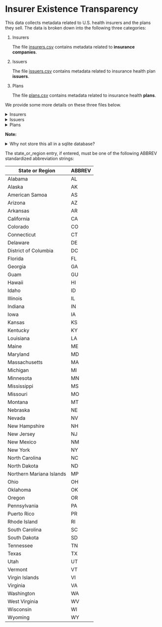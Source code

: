 # Insurer Existence Transparency

This data collects metadata related to U.S. health insurers and the plans they sell. The data is broken down into the following three categories:

1.  Insurers

    The file [insurers.csv](./insurers.csv) contains metadata related to **insurance companies**.
2.  Issuers

    The file [issuers.csv](./issuers.csv) contains metadata related to insurance health plan **issuers**. 

3.  Plans


    The file [plans.csv](./plans.csv) contains metadata related to insurance health **plans**. 


We provide some more details on these three files below.

<details>
<summary>Insurers </summary>

**Insurance companies** are legal entities registered with federal and state governments that sell insurance. Each such entity can sell insurance
plans in one or many states.

This file is a flat file with the following schema:

| Name | Description | Type | Definition | Required | Example Value |
| ----- | ---- | ---- | ---------- | -------- | --------- |
| **homepage_url** | URL | String | a url for the insurers homepage on the web. | No | www.cignahealthspring.com |
| **state_or_regions** | State or Regions | Enum(ABBREV) (see below) | State or regions in which legal reporting entity sells insurance. Comma separated list. | Yes | DC,MD |
| **naic_company_code** | NAIC insurance company identifier | String | The [NAIC](https://content.naic.org/) insurance company level identifier. | No | 10095 | 
| **insurer_name_legal** | Legal name of insurance company. | String | The legal name of the issuer entity. | Yes | bravo health mid atlantic inc |
| **org_street_address** | Street Address | String | Street address for organizational mailing address of company. | No | 500 GREAT CIRCLE ROAD |
| **org_city** | City | String | City for organizational mailing address of company. | No | nashville |
| **org_state_or_region** | State or Region | String | State or Region code for organizational mailing address of company. | No | TN |
| **org_zip_code** | Zip code | String | Zip code for organizational mailing address of company. | No | 21224-5238 |
| **org_phone** | Phone number | String | Phone number for organizational mailing address of company. | No | 800-235-9188 |
| **ein** | Federal employer Identification Number | String | The IRS employer identification number for the company. | No | |

</details>

<details>
<summary>Issuers </summary>

To [quote](https://www.cms.gov/CCIIO/Resources/Files/faq_plan_finder_data_entry) CMS,

> **Issuers** represent the organization within an insurance company that is responsible for insurance offerings within a given state. 

Any health insurance company will have one issuer per state in which they are licensed to do business. 
Currently, this data is focused on Qualified Health Plans (QHP) as the term is [defined](https://www.cms.gov/CCIIO/Programs-and-Initiatives/Health-Insurance-Marketplaces/qhp) by CMS. This is merely
a matter of convenience at the moment, since such plans are easier to track via e.g. HIOS identifers. We ultimately want to track all U.S. health plans, whether qualified or not.

This file is a flat file with the following schema:

| Name | Description | Type | Definition | Required | Example Value |
| ----- | ---- | ---- | ---------- | -------- | --------- |
| **hios_issuer_id** | Health Insurance Oversight System Issuer ID | String | Five-digit int/string (not sure if it can lead with 0s) that identifies the issuer organization as assigned by Health Insurance Oversight System (HIOS). | Yes | 91450 |
| **insurer_name_legal** | Legal name of insurance company. | String | The legal name of the issuer entity. | No | Health Net of Arizona, Inc. |
| **state_or_region** | State or Region | Enum(ABBREV) (see below) | State or region in which legal reporting entity is incorporated. | Yes | AZ |
| **serff_id** | SERFF issuer identifier | String | The [NAIC](https://content.naic.org/) SERFF defined issuer identifier. To [quote](https://www.cms.gov/CCIIO/Resources/Files/faq_plan_finder_data_entry) CMS, "NAIC maintains a reporting service called SERFF which is used by most states and required by 27 states to track submissions from insurance carriers to state DOI commissioners." | No | | 
| **naic_company_code** | NAIC insurance company identifier | String | The [NAIC](https://content.naic.org/) insurance company level identifier. | No | | 

</details>

<details>
<summary>Plans </summary>

Here plans refer to particular products sold by issuers that have a well-defined collection of benefits. Specifying a plan should uniquely
specify the coordination of benefits, formulary, issuer, etc. Pricing for the plan will however depend on details of the consumer, such as exact
geographic location, age, and other stats, so there are for example many premiums for  given plan.

This file is a flat file with the following schema:

| Name | Description | Type | Definition | Required | Example Value |
| ----- | ---- | ---- | ---------- | -------- | --------- |
| **hios_issuer_id** | Health Insurance Oversight System Issuer ID | String | Five-digit int/string (not sure if it can lead with 0s) that identifies the issuer organization as assigned by Health Insurance Oversight System (HIOS). | Yes | 91450 |
| **hios_rbis_plan_id** | Health Insurance Oversight System (HIOS) Rate and Benefits Information System ID for the Plan | String | Fourteen character string that identifies the plan as specified in RBIS, if applicable. | No |  |
| **hpid** | Health plan identifier assigned to the plan. | String | [Health plan identifier](https://www.cms.gov/Regulations-and-Guidance/Administrative-Simplification/Unique-Identifier/HPID). | No |  |
| **marketplace_type** | Marketplace type specifier | Enum("individual", "small group", "large group") | Enum specifying marketplace type on which plan is sold, if applicable. | No |  |
| **hios_product_id** | HIOS product id for the plan. | String | Ten character string that identifies the product in HIOS, if applicable. | No |  |
| **plan_type** | Type of plan. | Enum("hmo", "ppo", "epo", "pos", "dental", "other")| High level type of contract. | No |  |
| **sob_url** | Url for summary of benefits | String | URL for publicly hosted summary of benefits for plan. | No |  |
| **full_benefits_url** | Url for full benefits contract | String | URL for publicly hosted copy of full benefits booklet. | No |  |
| **plan_metal_level** | Metal level of plan | Enum("platinum", "gold", "silver", "bronze", "catastrophic") | Metal level of plan as designated by [healthcare.gov](https://www.healthcare.gov/choose-a-plan/plans-categories/)  | No |  |

</details>

**Note:**

<details>
<summary> Why not store this all in a sqlite database? </summary>
<!-- TODO: Maintain sqlite DBs that get bi-directionally auto-synced with exported csvs via CI jobs. This will improve
out of the box utility, while allowing accesible editing from all participants. -->
The files below ought to be thought of as tables in a relational schema, and probably belong most naturally in a relational database.
In fact, this is how https://persius.org uses such data behind the scenes in our free tools, and the data here was initially populated as an export
of a populated SQL DB. We maintain flat files here with foreign key constraints relaxed to mere implications just to facilitate accessible access (both read, and write) for those
who aren't familiar with SQL, but who want to use or contribute to this data. Keeping this data up to date is going to constitute persistent work given current reporting standards,
and we want to engender effective collective action.
</details>


The state_or_region entry, if entered, must be one of the following ABBREV standardized abbreviation strings:

| State or Region | ABBREV |
| ----------        | --------- |
| Alabama |AL |
|Alaska | AK |
|American Samoa | AS |
|Arizona | AZ |
|Arkansas | AR |
|California | CA |
|Colorado | CO |
|Connecticut |CT |
|Delaware | DE
|District of Columbia | DC|
|Florida | FL|
|Georgia | GA|
| Guam | GU |
|Hawaii | HI|
|Idaho | ID|
|Illinois | IL|
|Indiana | IN|
|Iowa | IA|
|Kansas | KS|
|Kentucky | KY|
|Louisiana | LA|
|Maine | ME|
|Maryland | MD|
|Massachusetts | MA|
|Michigan | MI|
|Minnesota | MN|
|Mississippi | MS|
|Missouri | MO|
|Montana | MT|
|Nebraska | NE|
|Nevada| NV|
|New Hampshire | NH|
|New Jersey | NJ|
|New Mexico | NM|
|New York | NY|
|North Carolina | NC|
|North Dakota | ND|
| Northern Mariana Islands | MP |
|Ohio | OH|
|Oklahoma | OK|
|Oregon | OR|
|Pennsylvania | PA|
| Puerto Rico | PR |
|Rhode Island | RI|
|South Carolina | SC|
|South Dakota | SD|
|Tennessee | TN|
|Texas | TX|
|Utah | UT|
|Vermont | VT|
| Virgin Islands | VI |
|Virginia | VA|
|Washington | WA|
| West Virginia | WV |
|Wisconsin | WI|
|Wyoming | WY|